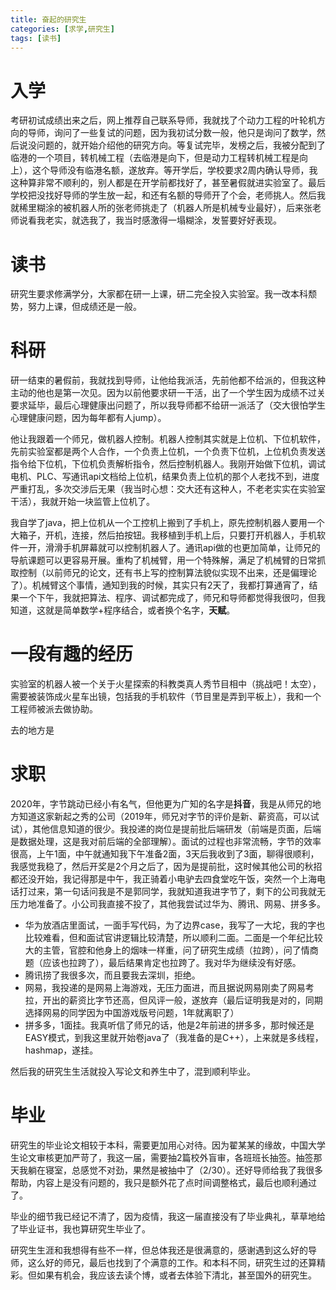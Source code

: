```yaml
---
title: 奋起的研究生
categories: [求学,研究生]
tags: [读书]     
---
```


# 入学

考研初试成绩出来之后，网上推荐自己联系导师，我就找了个动力工程的叶轮机方向的导师，询问了一些复试的问题，因为我初试分数一般，他只是询问了数学，然后说没问题的，就开始介绍他的研究方向。等复试完毕，发榜之后，我被分配到了临港的一个项目，转机械工程（去临港是向下，但是动力工程转机械工程是向上），这个导师没有临港名额，遂放弃。等开学后，学校要求2周内确认导师，我这种算非常不顺利的，别人都是在开学前都找好了，甚至暑假就进实验室了。最后学校把没找好导师的学生放一起，和还有名额的导师开了个会，老师挑人。然后我就稀里糊涂的被机器人所的张老师挑走了（机器人所是机械专业最好），后来张老师说看我老实，就选我了，我当时感激得一塌糊涂，发誓要好好表现。

# 读书

研究生要求修满学分，大家都在研一上课，研二完全投入实验室。我一改本科颓势，努力上课，但成绩还是一般。

# 科研

研一结束的暑假前，我就找到导师，让他给我派活，先前他都不给派的，但我这种主动的他也是第一次见。因为以前他要求研一干活，出了一个学生因为成绩不过关要求延毕，最后心理健康出问题了，所以我导师都不给研一派活了（交大很怕学生心理健康问题，因为每年都有人jump）。

他让我跟着一个师兄，做机器人控制。机器人控制其实就是上位机、下位机软件，先前实验室都是两个人合作，一个负责上位机，一个负责下位机，上位机负责发送指令给下位机，下位机负责解析指令，然后控制机器人。我刚开始做下位机，调试电机、PLC、写通讯api文档给上位机，结果负责上位机的那个人老找不到，进度严重打乱，多次交涉后无果（我当时心想：交大还有这种人，不老老实实在实验室干活），我就开始一块监管上位机了。

我自学了java，把上位机从一个工控机上搬到了手机上，原先控制机器人要用一个大箱子，开机，连接，然后拍按钮。我移植到手机上后，只要打开机器人，手机软件一开，滑滑手机屏幕就可以控制机器人了。通讯api做的也更加简单，让师兄的导航课题可以更容易开展。重构了机械臂，用一个特殊解，满足了机械臂的日常抓取控制（以前师兄的论文，还有书上写的控制算法貌似实现不出来，还是偏理论了）。机械臂这个事情，通知到我的时候，其实只有2天了，我都打算通宵了，结果一个下午，我就把算法、程序、调试都完成了，师兄和导师都觉得我很叼，但我知道，这就是简单数学+程序结合，或者换个名字，**天赋**。

# 一段有趣的经历

实验室的机器人被一个关于火星探索的科教类真人秀节目相中（挑战吧！太空），需要被装饰成火星车出镜，包括我的手机软件（节目里是弄到平板上），我和一个工程师被派去做协助。

去的地方是

# 求职

2020年，字节跳动已经小有名气，但他更为广知的名字是**抖音**，我是从师兄的地方知道这家新起之秀的公司（2019年，师兄对字节的评价是新、薪资高，可以试试），其他信息知道的很少。我投递的岗位是提前批后端研发（前端是页面，后端是数据处理，这是我对前后端的全部理解）。面试的过程也非常流畅，字节的效率很高，上午1面，中午就通知我下午准备2面，3天后我收到了3面，聊得很顺利，我感觉我稳了，然后开奖是2个月之后了，因为是提前批，这时候其他公司的秋招都还没开始，我记得那是中午，我正骑着小电驴去四食堂吃午饭，突然一个上海电话打过来，第一句话问我是不是郭同学，我就知道我进字节了，剩下的公司我就无压力地准备了。小公司我直接不投了，其他我尝试过华为、腾讯、网易、拼多多。

- 华为放酒店里面试，一面手写代码，为了边界case，我写了一大坨，我的字也比较难看，但和面试官讲逻辑比较清楚，所以顺利二面。二面是一个年纪比较大的主管，官腔和他身上的烟味一样重，问了研究生成绩（拉跨），问了情商题（应该也拉跨了），最后结果肯定也拉跨了。我对华为继续没有好感。
- 腾讯捞了我很多次，而且要我去深圳，拒绝。
- 网易，我投递的是网易上海游戏，无压力面进，而且据说网易刚卖了网易考拉，开出的薪资比字节还高，但风评一般，遂放弃（最后证明我是对的，同期选择网易的同学因为中国游戏版号问题，1年就离职了）
- 拼多多，1面挂。我真听信了师兄的话，他是2年前进的拼多多，那时候还是EASY模式，到我这里就开始卷java了（我准备的是C++），上来就是多线程，hashmap，遂挂。

然后我的研究生生活就投入写论文和养生中了，混到顺利毕业。

# 毕业

研究生的毕业论文相较于本科，需要更加用心对待。因为翟某某的缘故，中国大学生论文审核更加严苛了，我这一届，需要抽2篇校外盲审，各班班长抽签。抽签那天我躺在寝室，总感觉不对劲，果然是被抽中了（2/30）。还好导师给我了我很多帮助，内容上是没有问题的，我只是额外花了点时间调整格式，最后也顺利通过了。

毕业的细节我已经记不清了，因为疫情，我这一届直接没有了毕业典礼，草草地给了毕业证书，我也算研究生毕业了。

研究生生涯和我想得有些不一样，但总体我还是很满意的，感谢遇到这么好的导师，这么好的师兄，最后也找到了个满意的工作。和本科不同，研究生过的还算精彩。但如果有机会，我应该去读个博，或者去体验下清北，甚至国外的研究生。
